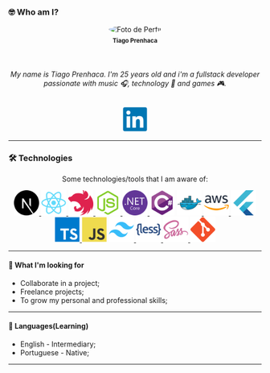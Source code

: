 ### 🤓 Who am I?

<p align="center">
    <img 
        style="border-radius: 50%;" 
        src="https://avatars.githubusercontent.com/u/20803260?v=4" 
        width="120px;" 
        alt="Foto de Perfil">
    <br/>
    <sub><b>Tiago Prenhaca</b></sub>
</p>
<br />
<h6 align="center">
    My name is Tiago Prenhaca. I'm 25 years old and i'm a fullstack developer passionate with music 🎧, technology 🤖 and games 🎮.
</h6>

<p align="center">
    <a href="https://www.linkedin.com/in/tiago-prenhaca/" target="_blank">
        <img alt="Ícone do LinkedIn" src="https://github.com/tiagoprenhaca/tiagoprenhaca/blob/main/assets/img/linkedin.png" width="50" />
    </a>
</p>

---
### 🛠 Technologies

<p align="center">
Some technologies/tools that I am aware of:

<p align="center">
    <a href="https://nextjs.org" target="_blank">
      <img alt="Icon NextJS" src="https://github.com/tiagoprenhaca/tiagoprenhaca/blob/main/assets/img/nextjs.png" width="50" />
    </a>
    <a href="https://react.dev" target="_blank">
      <img alt="Icon React" src="https://github.com/tiagoprenhaca/tiagoprenhaca/blob/main/assets/img/react.png" width="50" />
    </a>
    <a href="https://nestjs.com" target="_blank">
      <img alt="Icon NestJS" src="https://github.com/tiagoprenhaca/tiagoprenhaca/blob/main/assets/img/nestjs.png" width="50" />
    </a>
    <a href="https://nodejs.org" target="_blank">
      <img alt="Icon NodeJS" src="https://github.com/tiagoprenhaca/tiagoprenhaca/blob/main/assets/img/nodejs.png" width="50" />
    </a>
    <a href="https://dotnet.microsoft.com" target="_blank">
      <img alt="Icon DotNet" src="https://github.com/tiagoprenhaca/tiagoprenhaca/blob/main/assets/img/netcore.png" width="50" />
    </a>
    <img alt="Icon CSharp" src="https://github.com/tiagoprenhaca/tiagoprenhaca/blob/main/assets/img/csharp.png" width="50" />
    <a href="https://www.docker.com" target="_blank">
      <img alt="Icon Docker" src="https://github.com/tiagoprenhaca/tiagoprenhaca/blob/main/assets/img/docker.png" width="50" />
    </a>
    <a href="https://aws.amazon.com" target="_blank">
      <img alt="Icon AWS" src="https://github.com/tiagoprenhaca/tiagoprenhaca/blob/main/assets/img/aws.png" width="50" />
    </a>
    <a href="https://flutter.dev" target="_blank">
      <img alt="Icon Flutter" src="https://github.com/tiagoprenhaca/tiagoprenhaca/blob/main/assets/img/flutter.png" width="50" />
    </a>
    <a href="https://www.typescriptlang.org" target="_blank">
      <img alt="Icon TypeScript" src="https://github.com/tiagoprenhaca/tiagoprenhaca/blob/main/assets/img/typescript.png" width="50" />
    </a>
    <img alt="Icon JavaScript" src="https://github.com/tiagoprenhaca/tiagoprenhaca/blob/main/assets/img/javascript.png" width="50" />
    <a href="https://tailwindcss.com" target="_blank">
      <img alt="Icon TailwindCSS" src="https://github.com/tiagoprenhaca/tiagoprenhaca/blob/main/assets/img/tailwindcss.png" width="50" />
    </a>
    <a href="https://lesscss.org" target="_blank">
      <img alt="Icon Less" src="https://github.com/tiagoprenhaca/tiagoprenhaca/blob/main/assets/img/less.png" width="50" />
    </a>
    <a href="https://sass-lang.com" target="_blank">
      <img alt="Icon Sass" src="https://github.com/tiagoprenhaca/tiagoprenhaca/blob/main/assets/img/sass.png" width="50" />
    </a>
    <a href="https://git-scm.com" target="_blank">
      <img alt="Icon Git" src="https://github.com/tiagoprenhaca/tiagoprenhaca/blob/main/assets/img/git.png" width="50" />
    </a>
</p>

---
#### 🚧 What I'm looking for

- Collaborate in a project;
- Freelance projects;
- To grow my personal and professional skills;

---
#### 💬 Languages(Learning)

- English - Intermediary;
- Portuguese - Native;

---
